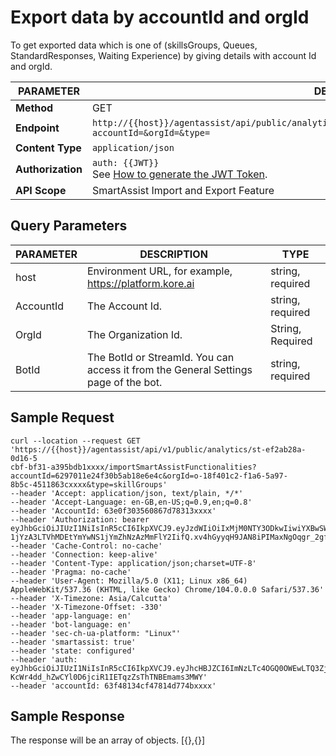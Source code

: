 # Export data by accountId and orgId

To get exported data which is one of (skillsGroups, Queues, StandardResponses, Waiting Experience) by giving details with account Id and orgId.

| **PARAMETER** | **DESCRIPTION**                                                                                                          | **TYPE**         |
|---------------|--------------------------------------------------------------------------------------------------------------------------|------------------|
| **Method**        | GET                                                                                                                      |                  |
| **Endpoint**      | `http://{{host}}/agentassist/api/public/analytics/{{instanceBotId}}/importSmartAssistFunctionalities?accountId=&orgId=&type=` |                  |
| **Content Type**  | `application/json`                                                                                                       |                  |
| **Authorization** | `auth: {{JWT}}` <br>See [How to generate the JWT Token](../automation/api-introduction.md#generating-the-jwt-token).                     |                  |
| **API Scope**     | SmartAssist Import and Export Feature                                                                                    |                  |

## Query Parameters

| **PARAMETER** | **DESCRIPTION**                                                                                     | **TYPE**         |
|---------------|-----------------------------------------------------------------------------------------------------|------------------|
| host          | Environment URL, for example, https://platform.kore.ai                                            | string, required |
| AccountId     | The Account Id.                                                                                     | string, required |
| OrgId         | The Organization Id.                                                                                | String, Required |
| BotId         | The BotId or StreamId. You can access it from the General Settings page of the bot.                 | string, required |

## Sample Request

```
curl --location --request GET 'https://{{host}}/agentassist/api/v1/public/analytics/st-ef2ab28a-0d16-5
cbf-bf31-a395bdb1xxxx/importSmartAssistFunctionalities?accountId=6297011e24f30b5ab18e6e4c&orgId=o-18f401c2-f1a6-5a97-
8b5c-4511863cxxxx&type=skillGroups' 
--header 'Accept: application/json, text/plain, */*' 
--header 'Accept-Language: en-GB,en-US;q=0.9,en;q=0.8' 
--header 'AccountId: 63e0f303560867d78313xxxx' 
--header 'Authorization: bearer eyJhbGciOiJIUzI1NiIsInR5cCI6IkpXVCJ9.eyJzdWIiOiIxMjM0NTY3ODkwIiwiYXBwSWQiOiJjcy05N2IwNDZlMy
1jYzA3LTVhMDEtYmYwNS1jYmZhNzAzMmFlY2IifQ.xv4hGyyqH9JAN8iPIMaxNgOqgr_2gfQGohu3aTCGGjI' 
--header 'Cache-Control: no-cache' 
--header 'Connection: keep-alive' 
--header 'Content-Type: application/json;charset=UTF-8' 
--header 'Pragma: no-cache' 
--header 'User-Agent: Mozilla/5.0 (X11; Linux x86_64) AppleWebKit/537.36 (KHTML, like Gecko) Chrome/104.0.0.0 Safari/537.36' 
--header 'X-Timezone: Asia/Calcutta' 
--header 'X-Timezone-Offset: -330' 
--header 'app-language: en' 
--header 'bot-language: en' 
--header 'sec-ch-ua-platform: "Linux"' 
--header 'smartassist: true' 
--header 'state: configured'
--header 'auth: eyJhbGciOiJIUzI1NiIsInR5cCI6IkpXVCJ9.eyJhcHBJZCI6ImNzLTc4OGQ0OWEwLTQ3ZjUtNTdhYS1iZmVlLWFjMWI1MWVhMWFkOCJ9.
KcWr4dd_hZwCYl0D6jciR1IETqzZsThTNBEmams3MWY'
--header 'accountId: 63f48134cf47814d774bxxxx'
```

## Sample Response

The response will be an array of objects.
[{},{}]
